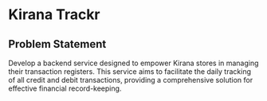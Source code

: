 # Kirana Trackr

## Problem Statement 
Develop a backend service designed to empower Kirana stores in managing their
transaction registers. This service aims to facilitate the daily tracking of all credit and debit
transactions, providing a comprehensive solution for effective financial record-keeping.